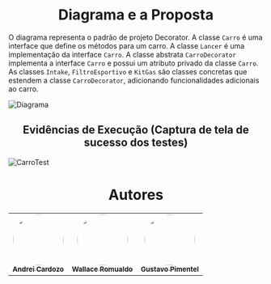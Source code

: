 <h1 align="center">Diagrama e a Proposta</h1>

O diagrama representa o padrão de projeto Decorator. A classe `Carro` é uma interface que define os métodos para um carro. A classe `Lancer` é uma implementação da interface `Carro`. A classe abstrata `CarroDecorator` implementa a interface `Carro` e possui um atributo privado da classe `Carro`. As classes `Intake`, `FiltroEsportivo` e `KitGas` são classes concretas que estendem a classe `CarroDecorator`, adicionando funcionalidades adicionais ao carro.

![](./docs/diagram.jpg?raw=true "Diagrama")


<h2 align="center">Evidências de Execução (Captura de tela de sucesso dos testes)</h2>

![CarroTest](https://github.com/WallaceRomualdoJF/Aula_Padrao_Projeto/assets/67652151/e6ec1d08-2e0f-4142-a443-35bcdb5420e7)

<h1 align="center">Autores</h1>

<table align="center">
  <tr>
    <td align="center">
      <a href="https://github.com/AndreiCardozo">
        <img style="border-radius: 50%;" src="https://avatars.githubusercontent.com/u/67652151?v=4" width="100px;" alt=""/><br/><sub><b>Andrei Cardozo</b></sub>
      </a> <br/>
      <a href="https://github.com/AndreiCardozo" title="Andrei Cardozo"></a>
    </td>
      <td align="center">
      <a href="https://github.com/WallaceRomualdoJF">
        <img style="border-radius: 50%;" src="https://avatars.githubusercontent.com/u/67033167?v=4" width="100px;" alt=""/><br/><sub><b>Wallace Romualdo</b></sub>
      </a> <br/>
      <a href="https://github.com/WallaceRomualdoJF" title="Wallace Romualdo"></a>
    </td>
      <td align="center">
      <a href="https://github.com/Gpimentel7">
        <img style="border-radius: 50%;" src="https://avatars.githubusercontent.com/u/50156614?v=4" width="100px;" alt=""/><br/><sub><b>Gustavo Pimentel</b></sub>
      </a> <br/>
      <a href="https://github.com/Gpimentel7" title="Gustavo Pimentel"></a>
    </td>
</table>
